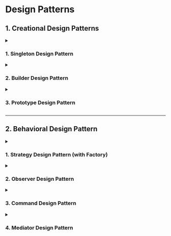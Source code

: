 # Design Patterns

## 1. Creational Design Patterns

<details>
  <summary><h3>1. Singleton Design Pattern</h3></summary>
It ensures a class has only one instance and provides a global point of access to that instance.

1. **Eager Initialization Singleton:** The instance is created when the class is loaded. It is thread-safe by default because the instance is created before any threads can access it.

```java
    public class Singleton {
        // The instance is created at class loading time
        private static final Singleton instance = new Singleton();

        // Private constructor to prevent instantiation from outside the class
        private Singleton() {}

        // Public method to provide access to the instance
        public static Singleton getInstance() {
            return instance;
        }
    }
```

2. **Bill Pugh Singleton Design:** The instance is created only when the getInstance() method is called, and it takes advantage of Java's class-loading mechanism to ensure thread safety.
   
```java
    public class Singleton {
        // Static inner class - the Singleton instance is created only when the class is referenced
        private static class SingletonHelper {
            private static final Singleton INSTANCE = new Singleton();
        }

        private Singleton() {}

        public static Singleton getInstance() {
            return SingletonHelper.INSTANCE;
        }
    }
```
</details>

<details>
  <summary><h3>2. Builder Design Pattern</h3></summary>
It is used to construct an object by specifying its type and content, allows to create a complex object with many optional components in a readable and flexible way.

- Example: 
```java
    public class Computer {
        private String CPU;
        private String RAM;
        private String storage;
        private String graphicsCard;
    
        // Private constructor to force the use of the builder
        private Computer(Builder builder) {
            this.CPU = builder.CPU;
            this.RAM = builder.RAM;
            this.storage = builder.storage;
            this.graphicsCard = builder.graphicsCard;
        }

        @Override
        public String toString() {
            return "Computer [CPU=" + CPU + ", RAM=" + RAM + ", Storage=" + storage + ", GraphicsCard=" + graphicsCard + "]";
        }

        // Static Builder class to construct a Computer
        public static class Builder {
            private String CPU;
            private String RAM;
            private String storage;
            private String graphicsCard;

            // Setters for each component, which return the builder object itself for chaining
            public Builder setCPU(String CPU) {
                this.CPU = CPU;
                return this;
            }

            public Builder setRAM(String RAM) {
                this.RAM = RAM;
                return this;
            }

            public Builder setStorage(String storage) {
                this.storage = storage;
                return this;
            }

            public Builder setGraphicsCard(String graphicsCard) {
                this.graphicsCard = graphicsCard;
                return this;
            }

            // Build method to create the final Computer object
            public Computer build() {
                return new Computer(this);
            }
        }
    }
```
- Using the Builder:
```java
    public class Main {
        public static void main(String[] args) {
            // Using the builder pattern to create a complex Computer object
            Computer computer = new Computer.Builder()
                    .setCPU("Intel i7")
                    .setRAM("16GB")
                    .setStorage("1TB SSD")
                    .setGraphicsCard("NVIDIA GTX 1650")
                    .build();

            System.out.println(computer);
        }
    }
```
</details>

<details>
  <summary><h3>3. Prototype Design Pattern</h3></summary>
It allows cloning of existing objects to create new instances instead of constructing new ones from scratch.

- Example:

```java
    class Address {
        private String street;
        private String city;

        public Address(String street, String city) {
            this.street = street;
            this.city = city;
        }

        // Copy constructor for deep cloning
        public Address(Address other) {
            this(other.street, other.city);
        }

        public String getStreet() {
            return street;
        }

        public String getCity() {
            return city;
        }

        public void setStreet(String street) {
            this.street = street;
        }

        public void setCity(String city) {
            this.city = city;
        }

        @Override
        public String toString() {
            return street + ", " + city;
        }
    }

    // Shallow Copy Person class (references shared)
    class ShallowCopyPerson implements Cloneable {
        private String name;
        private Address address;

        public ShallowCopyPerson(String name, Address address) {
            this.name = name;
            this.address = address;
        }

        // Shallow clone method (clones only the reference of Address)
        @Override
        public ShallowCopyPerson clone() {
            try {
                return (ShallowCopyPerson) super.clone();
            } catch (CloneNotSupportedException e) {
                e.printStackTrace();
                return null;
            }
        }

        public String getName() {
            return name;
        }

        public Address getAddress() {
            return address;
        }

        @Override
        public String toString() {
            return name + " lives at " + address;
        }
    }

    // Deep Copy Person class (independent Address objects)
    class DeepCopyPerson implements Cloneable {
        private String name;
        private Address address;

        public DeepCopyPerson(String name, Address address) {
            this.name = name;
            this.address = address;
        }

        // Deep clone method (clones a new Address object)
        @Override
        public DeepCopyPerson clone() {
            try {
                // Perform shallow clone first (to clone the fields)
                DeepCopyPerson cloned = (DeepCopyPerson) super.clone();
                // Deep clone the Address object to ensure the cloned object has its own address
                cloned.address = new Address(this.address);
                return cloned;
            } catch (CloneNotSupportedException e) {
                e.printStackTrace();
                return null;
            }
        }

        public String getName() {
            return name;
        }

        public Address getAddress() {
            return address;
        }

        @Override
        public String toString() {
            return name + " lives at " + address;
        }
    }

    // Testing the Shallow and Deep Copy functionality
    public class PrototypePatternTest {
        public static void main(String[] args) {
            // Create an original address and person for both shallow and deep copies
            Address address1 = new Address("123 Main St", "New York");
        
            // Shallow Copy Test
            ShallowCopyPerson person1 = new ShallowCopyPerson("Alice", address1);
        
            // Create a shallow copy
            ShallowCopyPerson person2 = (ShallowCopyPerson) person1.clone();
        
            // Modify the address in person2
            person2.getAddress().setStreet("456 Another St");
        
            // Shallow copy: Changing address of person2 will affect person1 because they share the same address object
            System.out.println("Shallow Copy:");
            System.out.println("Original: " + person1);
            System.out.println("Cloned: " + person2);
        
            // Deep Copy Test
            Address address2 = new Address("789 Elm St", "Los Angeles");
        
            // Create a deep copy
            DeepCopyPerson person3 = new DeepCopyPerson("Bob", address2);
        
            // Create a deep copy
            DeepCopyPerson person4 = (DeepCopyPerson) person3.clone();
        
            // Modify the address in person4
            person4.getAddress().setStreet("101 Oak Ave");
        
            // Deep copy: Changing address of person4 will NOT affect person3 because they have different Address objects
            System.out.println("\nDeep Copy:");
            System.out.println("Original: " + person3);
            System.out.println("Cloned: " + person4);
        }
    }
```
</details>

---

## 2. Behavioral Design Pattern

<details>
  <summary><h3>1. Strategy Design Pattern (with Factory)</h3></summary>
Strategy Design Pattern enables selecting an algorithm or behavior at runtime. In the Factory Design Pattern, instead of calling a constructor directly to create an object, we use a factory method to handle object creation. 

#### Step 1: Define the Strategy Interface

```java
    public interface SortStrategy {
        void sort(int[] numbers);
    }
```

#### Step 2: Create Concrete Strategy Classes

```java
    public class BubbleSort implements SortStrategy {
        @Override
        public void sort(int[] numbers) {
            System.out.println("Sorting using Bubble Sort");
        }
    }

    public class QuickSort implements SortStrategy {
        @Override
        public void sort(int[] numbers) {
            System.out.println("Sorting using Quick Sort");
        }
    }
```

#### Step 3: Factory for Strategy Instantiation

```java
    public class SortingStrategyFactory {

        // Map to hold the strategy names and their corresponding strategy objects
        private static final Map<String, SortStrategy> strategies = new HashMap<>();

        static {
            strategies.put("BubbleSort", new BubbleSort());
            strategies.put("QuickSort", new QuickSort());
            // New strategies can be added here, without modifying existing code.
        }

        public static SortStrategy getSortStrategy(String strategyType) {
            SortStrategy strategy = strategies.get(strategyType);
            if (strategy == null) {
                throw new IllegalArgumentException("Unknown sorting strategy");
            }
            return strategy;
        }
    }
```

#### Step 4: Context Class (NumberSorter)

```java
    public class NumberSorter {
        private SortStrategy sortStrategy;

        public NumberSorter(SortStrategy sortStrategy) {
            this.sortStrategy = sortStrategy;
        }

        public void sortNumbers(int[] numbers) {
            sortStrategy.sort(numbers);
        }

        public void setSortStrategy(SortStrategy sortStrategy) {
            this.sortStrategy = sortStrategy;
        }
    }
```

### Step 5: Client Code

```java
    public class StrategyPatternWithFactoryExample {
        public static void main(String[] args) {
            int[] numbers = {5, 2, 9, 1, 5, 6};

            // Get a sorting strategy from the Factory
            SortStrategy bubbleSort = SortingStrategyFactory.getSortStrategy("BubbleSort");
            NumberSorter sorter = new NumberSorter(bubbleSort);
            sorter.sortNumbers(numbers);  // Output: Sorting using Bubble Sort

            // Switch strategy at runtime
            SortStrategy quickSort = SortingStrategyFactory.getSortStrategy("QuickSort");
            sorter.setSortStrategy(quickSort);
            sorter.sortNumbers(numbers);  // Output: Sorting using Quick Sort
        }
    }
```
</details>

<details>
  <summary><h3>2. Observer Design Pattern</h3></summary>
It's commonly used in scenarios where an object (the "subject") needs to notify other objects (observers) of changes without knowing who or what those objects are.

#### 1. Define the Observer Interface

```java
    public interface Observer {
        void update(float temperature, float humidity);
    }
```

#### 2. Define the Subject Interface

```java
    public interface Subject {
        void registerObserver(Observer observer);
        void removeObserver(Observer observer);
        void notifyObservers();
    }
```

#### 3. Concrete Subject (WeatherStation)

```java
    public class WeatherStation implements Subject {
        private List<Observer> observers;
        private float temperature;
        private float humidity;

        public WeatherStation() {
            observers = new ArrayList<>();
        }

        @Override
        public void registerObserver(Observer observer) {
            observers.add(observer);
        }

        @Override
        public void removeObserver(Observer observer) {
            observers.remove(observer);
        }

        @Override
        public void notifyObservers() {
            for (Observer observer : observers) {
                observer.update(temperature, humidity);
            }
        }

        // Method to set new weather data
        public void setWeatherData(float temperature, float humidity) {
            this.temperature = temperature;
            this.humidity = humidity;
            notifyObservers(); // Notify all observers about the change
        }
    }
```

#### 4. Concrete Observers (TemperatureDisplay and HumidityDisplay)

```java
    public class TemperatureDisplay implements Observer {
        @Override
        public void update(float temperature, float humidity) {
            System.out.println("Temperature updated: " + temperature + "°C");
        }
    }

    public class HumidityDisplay implements Observer {
        @Override
        public void update(float temperature, float humidity) {
            System.out.println("Humidity updated: " + humidity + "%");
        }
    }
```

#### 5. Main Class (Client Code)

```java
    public class Main {
        public static void main(String[] args) {
            // Create the weather station (subject)
            WeatherStation weatherStation = new WeatherStation();

            // Create observers
            Observer temperatureDisplay = new TemperatureDisplay();
            Observer humidityDisplay = new HumidityDisplay();

            // Register observers with the weather station
            weatherStation.registerObserver(temperatureDisplay);
            weatherStation.registerObserver(humidityDisplay);

            // Update weather data and notify observers
            weatherStation.setWeatherData(25.5f, 60.0f); // Notify all observers
            weatherStation.setWeatherData(30.0f, 70.0f); // Notify all observers
        }
    }
```
</details>

<details>
  <summary><h3>3. Command Design Pattern</h3></summary>
It is used to encapsulate a request as an object, thereby allowing us to parameterize clients with queues, requests, and operations. It decouples the sender of a request from its receiver (actual object that knows how to perform the operation).

#### 🔧 Use Case
The Command pattern is useful when:
- We want to queue operations.
- We need to support undo/redo functionality.
- We want to log changes or operations.
- We want to decouple the class that invokes the operation from the one that knows how to perform it.

---

#### 1. Command Interface
```java
    public interface Command {
        void execute();
    }
```

#### 2. Receiver
```java
    public class Light {
        public void turnOn() {
            System.out.println("Light is ON");
        }

        public void turnOff() {
            System.out.println("Light is OFF");
        }
    }
```

#### 3. Concrete Commands
```java
    public class LightOnCommand implements Command {
        private Light light;

        public LightOnCommand(Light light) {
            this.light = light;
        }

        public void execute() {
            light.turnOn();
        }
    }

    public class LightOffCommand implements Command {
        private Light light;

        public LightOffCommand(Light light) {
            this.light = light;
        }

        public void execute() {
            light.turnOff();
        }
    }
```

#### 4. Invoker
```java
    public class RemoteControl {
        private Command command;

        public void setCommand(Command command) {
            this.command = command;
        }

        public void pressButton() {
            command.execute();
        }
    }
```

#### 5. Client
```java
    public class CommandPatternDemo {
        public static void main(String[] args) {
            Light light = new Light();
            Command lightOn = new LightOnCommand(light);
            Command lightOff = new LightOffCommand(light);

            RemoteControl remote = new RemoteControl();

            remote.setCommand(lightOn);
            remote.pressButton(); // Output: Light is ON

            remote.setCommand(lightOff);
            remote.pressButton(); // Output: Light is OFF
        }
    }
```
</details>

<details>
  <summary><h3>4. Mediator Design Pattern</h3></summary>
It promotes **loose coupling** by preventing objects from referring to each other explicitly. Instead, they communicate through a **mediator** object.

#### ✅ When to Use
- Have a set of objects that communicate in complex ways.
- Want to centralize communication logic.
- Reducing dependencies between communicating components is important.

#### 1. Mediator Interface
```java
    public interface ChatMediator {
        void showMessage(User user, String message);
    }
```

#### 2. Concrete Mediator
```java
    public class ChatRoom implements ChatMediator {
        private List<User> users = new ArrayList<>();

        public void addUser(User user) {
            users.add(user);
        }

        public void showMessage(User sender, String message) {
            for (User user : users) {
                // message should not be received by the user sending it
                if (user != sender) {
                    user.receive(message, sender.getName());
                }
            }
        }
    }
```

#### 3. Colleague
```java
    public class User {
        private String name;
        private ChatMediator mediator;

        public User(String name, ChatMediator mediator) {
            this.name = name;
            this.mediator = mediator;
        }

        public String getName() {
            return name;
        }

        public void send(String message) {
            System.out.println(this.name + " sends: " + message);
            mediator.showMessage(this, message);
        }

        public void receive(String message, String senderName) {
            System.out.println(this.name + " receives from " + senderName + ": " + message);
        }
    }
```

#### 4. Client
```java
    public class MediatorPatternDemo {
        public static void main(String[] args) {
            ChatRoom chatRoom = new ChatRoom();

            User john = new User("John", chatRoom);
            User jane = new User("Jane", chatRoom);
            User alex = new User("Alex", chatRoom);

            chatRoom.addUser(john);
            chatRoom.addUser(jane);
            chatRoom.addUser(alex);

            john.send("Hi everyone!");
            jane.send("Hello John!");
        }
    }
```
</details>


